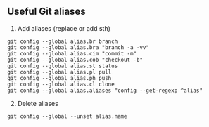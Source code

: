 ## Useful Git aliases
1. Add aliases (replace or add sth)
```
git config --global alias.br branch
git config --global alias.bra "branch -a -vv"
git config --global alias.cim "commit -m"
git config --global alias.cob "checkout -b"
git config --global alias.st status
git config --global alias.pl pull
git config --global alias.ph push
git config --global alias.cl clone
git config --global alias.aliases "config --get-regexp ^alias"
```
2. Delete aliases 
```
git config --global --unset alias.name
```